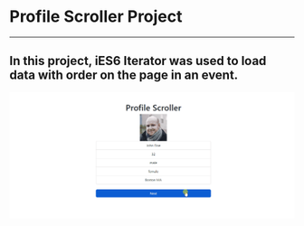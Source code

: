 # Profile Scroller Project
---
In this project,  iES6 Iterator was used to load data with order on the page in an event.
---
![ss](ss.gif)